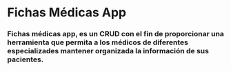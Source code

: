 # Fichas Médicas App

### Fichas médicas app, es un CRUD con el fin de proporcionar una herramienta que permita a los médicos de diferentes especializades mantener organizada la información de sus pacientes.